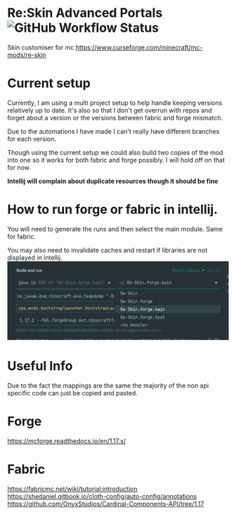 # Re:Skin Advanced Portals ![GitHub Workflow Status](https://github.com/sekwah41/Re-Skin/actions/workflows/gradle.yml/badge.svg?branch=release-forge-1.16)
Skin customiser for mc https://www.curseforge.com/minecraft/mc-mods/re-skin

# Current setup
Currently, I am using a multi project setup to help handle keeping versions relatively up to date.
It's also so that I don't get overrun with repos and forget about a version or the versions between fabric and forge mismatch.

Due to the automations I have made I can't really have different branches for each version.

Though using the current setup we could also build two copies of the mod into one so it works for both fabric and forge possibly.
I will hold off on that for now.

**Intellij will complain about duplicate resources though it should be fine**

# How to run forge or fabric in intellij.
You will need to generate the runs and then select the main module. Same for fabric.

You may also need to invalidate caches and restart if libraries are not displayed in intellij.
![img.png](.github/images/intellij.png)

# Useful Info
Due to the fact the mappings are the same the majority of the non api specific code can just be copied and pasted.

# Forge
https://mcforge.readthedocs.io/en/1.17.x/

# Fabric
https://fabricmc.net/wiki/tutorial:introduction  
https://shedaniel.gitbook.io/cloth-config/auto-config/annotations
https://github.com/OnyxStudios/Cardinal-Components-API/tree/1.17


